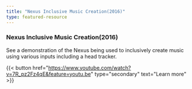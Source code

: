```yaml
---
title: "Nexus Inclusive Music Creation(2016)"
type: featured-resource
---
```

### Nexus Inclusive Music Creation(2016)

See a demonstration of the Nexus being used to inclusively create music using various inputs including a head tracker.  

{{< button href="https://www.youtube.com/watch?v=7R_pz2Fz4qE&feature=youtu.be" type="secondary" text="Learn&nbsp;more" >}}
